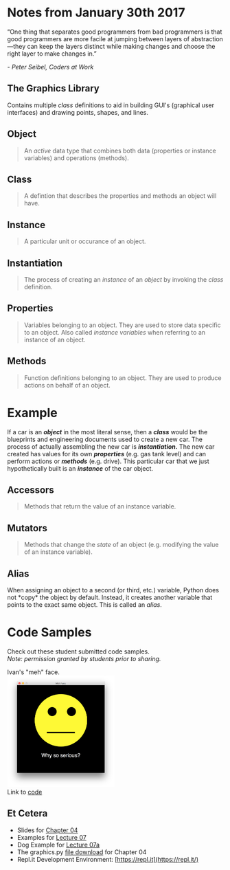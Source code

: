 # Notes from January 30th 2017
“One thing that separates good programmers from bad programmers is that good programmers are more facile at jumping between layers of abstraction—they can keep the layers distinct while making changes and choose the right layer to make changes in.” 

<cite>- Peter Seibel, *Coders at Work*</cite>

## The Graphics Library
Contains multiple *class* definitions to aid in building GUI's (graphical user interfaces) and drawing points, shapes, and lines.

## Object
>An *active* data type that combines both data (properties or instance variables) and operations (methods).

## Class
>A defintion that describes the properties and methods an object will have.

## Instance
>A particular unit or occurance of an object.

## Instantiation
>The process of creating an *instance* of an *object* by invoking the *class* definition.

## Properties
>Variables belonging to an object. They are used to store data specific to an object. Also called *instance variables* when referring to an instance of an object.

## Methods
>Function definitions belonging to an object. They are used to produce actions on behalf of an object.

# Example

If a car is an ***object*** in the most literal sense, then a ***class*** would be the blueprints and engineering documents used to create a new car. The process of actually assembling the new car is ***instantiation.*** The new car created has values for its own ***properties*** (e.g. gas tank level) and can perform actions or ***methods*** (e.g. drive). This particular car that we just hypothetically built is an ***instance*** of the car object.

## Accessors
>Methods that return the value of an instance variable.

## Mutators
>Methods that change the *state* of an object (e.g. modifying the value of an instance variable).

## Alias
When assigning an object to a second (or third, etc.) variable, Python does not \*copy\* the object by default. Instead, it creates another variable that points to the exact same object. This is called an *alias*.

# Code Samples
Check out these student submitted code samples.<br>
*Note: permission granted by students prior to sharing.*

Ivan's "meh" face.<br>
<img src="../examples/lecture07_student_ivan.png" width="250"><br>
Link to [code](../examples/lecture07_student_ivan.py)

## Et Cetera
* Slides for [Chapter 04](http://mcsp.wartburg.edu/zelle/python/ppics3/slides/Chapter04.pptx)
* Examples for [Lecture 07](../examples/lecture07.py)
* Dog Example for [Lecture 07a](../examples/lecture07a.py)
* The graphics.py [file download](https://canvas.seattlecentral.edu/courses/1411133/files/76130838/download?wrap=1) for Chapter 04
* Repl.it Development Environment: [https://repl.it](https://repl.it/)
